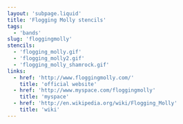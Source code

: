 ```yaml
---
layout: 'subpage.liquid'
title: 'Flogging Molly stencils'
tags:
  - 'bands'
slug: 'floggingmolly'
stencils:
  - 'flogging_molly.gif'
  - 'flogging_molly2.gif'
  - 'flogging_molly_shamrock.gif'
links:
  - href: 'http://www.floggingmolly.com/'
    title: 'official website'
  - href: 'http://www.myspace.com/floggingmolly'
    title: 'myspace'
  - href: 'http://en.wikipedia.org/wiki/Flogging_Molly'
    title: 'wiki'
---
```

